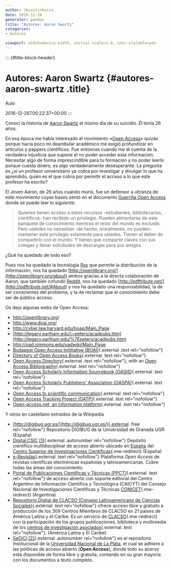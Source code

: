 ```yaml
---
author: Jmcastinheira
date: 2016-12-26
generator: pandoc
title: "Autores: Aaron Swartz"
categories:
- Autores

viewport: width=device-width, initial-scale=1.0, user-scalable=yes
---
```


::: {#title-block-header}
# Autores: Aaron Swartz {#autores-aaron-swartz .title}

Aulo

2016-12-26T00:22:37+00:00
:::

Conocí la historia de [Aaron
Swartz](http://es.wikipedia.org/wiki/Aaron_Swartz) el mismo día de su
suicidio. Él tenía 26 años.

En esa época me había interesado el movimiento «[Open
Access](http://es.wikipedia.org/wiki/Acceso_abierto)» quizás porque
hacía poco mi deambular académico me exigió profundizar en artículos y
pappers científicos. Fue entonces cuando me di cuenta de la verdadera
injusticia que supone el no poder acceder esta información. Necesitar
algo de forma imprescindible para tu formación y no poder leerlo porque
cuesta dinero, es algo verdaderamente desesperante. La pregunta es ¿si
un profesor universitario ya cobra por investigar y divulgar lo que ha
aprendido, quién es el que cobra por permitir el acceso a lo que este
profesor ha escrito?

El Joven Aaron, de 26 años cuando murió, fue un defensor a ultranza de
este movimiento cuyas bases sentó en el documento [Guerrilla Open
Access](http://openaccessmanifesto.org/manifiesto-de-la-guerrilla-por-el-acceso-abierto/)
donde se puede leer lo siguiente:

> Quienes tienen acceso a estos recursos -estudiantes, bibliotecarios,
> científicos- han recibido un privilegio. Pueden alimentarse de este
> banquete de conocimiento mientras el resto del mundo es excluido. Pero
> ustedes no necesitan -de hecho, moralmente, no pueden- mantener este
> privilegio solamente para ustedes. Tienen el deber de compartirlo con
> el mundo. Y tienen que compartir claves con sus colegas y llenar
> solicitudes de descargas para sus amigos.

¿Qué ha quedado de todo eso?

Pues nos ha quedado la tecnología
[Rss](http://es.wikipedia.org/wiki/RSS) que permite la distribución de
la información, nos ha quedado
[http://openlibrary.org/](http://openlibrary.org/about) ambos gracias a
la directa colaboración de Aaron, que también cofundó
[Reddit](http://es.reddit.com/), nos ha quedado
[http://pdftribute.net/](http://pdftribute.net/#About) y nos ha quedado
una responsabilidad, la de ser conscientes del problema, y la de
reclamar que el conocimiento debe ser de público acceso.

Os dejo algunas webs de Open Access:

-   <http://openlibrary.org>/
-   <http://www.doaj.org/>
-   <http://cyber.law.harvard.edu/hoap/Main_Page>
-   [http://legacy.earlham.edu/\~peters/acadpubs.htm](http://legacy.earlham.edu/%7Epeters/acadpubs.htm)
-   <http://oad.simmons.edu/oadwiki/Main_Page>
-   [Budapest Open Access Inititiative
    (BOAI)](http://www.soros.org/openaccess){.external .text
    rel="nofollow"}
-   [Directory of Open Access
    Books](http://www.doabooks.org/doab?func=about&uiLanguage=en){.external
    .text rel="nofollow"}
-   [Open Access Directory](http://oad.simmons.edu/){.external .text
    rel="nofollow"}, with an [Open Access
    Bibliography](http://oad.simmons.edu/oadwiki/Bibliography_of_open_access){.external
    .text rel="nofollow"}
-   [Open Access Scholarly Information Sourcebook
    (OASIS)](http://www.openoasis.org/){.external .text rel="nofollow"}
-   [Open Access Scholarly Publishers' Association
    (OASPA)](http://www.oaspa.org/){.external .text rel="nofollow"}
-   [Open Access to scientific
    communication](http://open-access.infodocs.eu/tiki-index.php){.external
    .text rel="nofollow"}
-   [Open Access Tracking Project
    (OATP)](http://oad.simmons.edu/oadwiki/OA_tracking_project){.external
    .text rel="nofollow"}
-   [Open-access.net, an information
    platform](http://www.open-access.net/de_en/homepage/){.external
    .text rel="nofollow"}

Y otros en castellano extraídos de la Wikipedia

-   [http://digibug.ugr.es/](http://digibug.ugr.es/){.external .free
    rel="nofollow"} Repositorio DIGIBUG de la Universidad de Granada UGR
    (España)
-   [Digital.CSIC](http://es.wikipedia.org/wiki/Digital.CSIC "Digital.CSIC")
    [\[1\]](http://digital.csic.es/){.external .autonumber
    rel="nofollow"} Depósito científico multidisciplinar de acceso
    abierto ubicado en
    [España](http://es.wikipedia.org/wiki/Espa%C3%B1a "España") del
    [Centro Superior de Investigaciones
    Científicas](http://es.wikipedia.org/wiki/Centro_Superior_de_Investigaciones_Cient%C3%ADficas "Centro Superior de Investigaciones Científicas"){.mw-redirect}
    (España)
-   [e-Revistas](http://www.erevistas.csic.es){.external .text
    rel="nofollow"} Plataforma *Open Access* de revistas científicas
    electrónicas españolas y latinoamericanas. Cubre todas las áreas del
    conocimiento.
-   [Portal de Publicaciones Científicas y Técnicas
    (PPCT)](http://ppct.caicyt.gov.ar){.external .text rel="nofollow"}
    de acceso abierto con soporte editorial del Centro Argentino de
    Información Científica y Tecnológica (CAICYT) del Consejo Nacional
    de Investigaciones Científicas y Técnicas
    [CONICET](http://es.wikipedia.org/wiki/CONICET "CONICET"){.mw-redirect}
    (Argentina)
-   [Repositorio Digital de CLACSO (Consejo Latinoamericano de Ciencias
    Sociales)](http://biblioteca.clacso.edu.ar/){.external .text
    rel="nofollow"} ofrece acceso libre y gratuito a producción de los
    309 Centros Miembros de CLACSO en 21 países de América Latina y el
    Caribe. Es un servicio de
    [CLACSO](http://es.wikipedia.org/wiki/CLACSO "CLACSO"){.mw-redirect}
    con la participación de los grupos publicaciones, biblioteca y
    multimedia de los [centros de investigación
    asociados](http://www.clacso.edu.ar/clacso/centros_miembros_clacso/inicio.php){.external
    .text rel="nofollow"}. (América Latina y El Caribe)
-   [SeDiCI](http://es.wikipedia.org/wiki/Servicio_de_Difusi%C3%B3n_de_la_Creaci%C3%B3n_Intelectual "Servicio de Difusión de la Creación Intelectual")
    [\[2\]](http://sedici.unlp.edu.ar){.external .autonumber
    rel="nofollow"} es el repositorio Institucional de la [Universidad
    Nacional de La
    Plata](http://es.wikipedia.org/wiki/Universidad_Nacional_de_La_Plata "Universidad Nacional de La Plata"),
    el cual se adhiere a las políticas de acceso abierto (**Open
    Access**), donde todo su acervo está disponible de forma libre y
    gratuita, contando en su gran mayoría con los documentos a texto
    completo.
